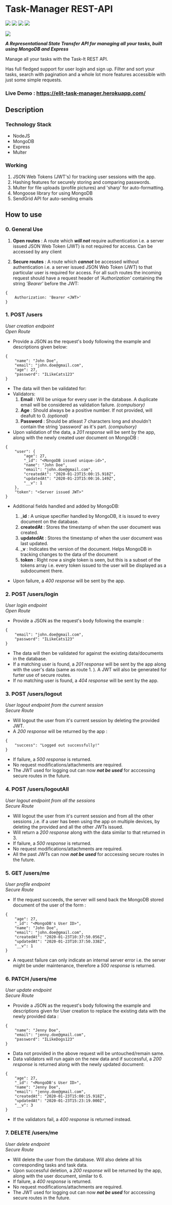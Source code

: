 # Task-Manager REST-API
<p>
    <img src="https://img.shields.io/badge/built--on-nodeJS-green?style=flat">
    <img src="https://img.shields.io/badge/storage-mongoDB-blue?style=flat&logo=mongodb">
    <img src="https://img.shields.io/badge/package--manager-npm-grenblue?style=flat">
    <img src="https://img.shields.io/badge/routing-Express-yellow?style=flat">   
</p>
<img src="https://img.shields.io/badge/made--by-elit--altum-purple?style=flat">

***A Representational State Transfer API for managing all your tasks, built using MongoDB and Express***

Manage all your tasks with the Task-It REST API.

Has full fledged support for user login and sign up.  Filter and sort your tasks, search with pagination and a whole lot more features accessible with just some simple requests.

### Live Demo : https://elit-task-manager.herokuapp.com/

## Description

### Technology Stack
- NodeJS
- MongoDB
- Express
- Multer

### Working
1. JSON Web Tokens (JWT's) for tracking user sessions with the app.
2. Hashing features for securely storing and comparing passwords.
3. Multer for file uploads (profile pictures) and 'sharp' for auto-formatting.
4. Mongoose library for using MongoDB
5. SendGrid API for auto-sending emails 

## How to use 

### 0. General Use 
1. __Open routes__ : A route which ***will not*** require authentication i.e. a server issued JSON Web Token (JWT) is not required for access. Can be accessed by any client

2. __Secure routes__ : A route which ***cannot*** be accessed without authentication i.e. a server issued JSON Web Token (JWT) to that particular user is required for access. For all such routes the incoming request should have a request header of *'Authorization'* containing the string *'Bearer'* before the JWT:
```
{
    Authorization: 'Bearer <JWT>'
}
```

### 1. POST /users
*User creation endpoint* <br>
*Open Route*

- Provide a JSON as the request's body following the example and descriptions given below:
```
{
    "name": "John Doe",
    "email": "john.doe@gmail.com",
    "age": 27,
    "password": "ILikeCats123"
}
```
- The data will then be validated for: 
- Validators:
    1. __Email__ : Will be unique for every user in the database. A duplicate email will be considered as validation failure. *(compulsory)*
    2. __Age__ : Should always be a positive number. If not provided, will deafult to 0.  *(optional)*
    3. __Password__ : Should be atleast 7 characters long and shouldn't contain the string 'password' as it's part. *(compulsory)*
- Upon validation of the data, a *201 response* will be sent by the app, along with the newly created user document on MongoDB :
```
{
    "user": {
        "age": 27,
        "_id": "<MongoDB issued unique-id>",
        "name": "John Doe",
        "email": "john.doe@gmail.com",
        "createdAt": "2020-01-23T15:00:15.918Z",
        "updatedAt": "2020-01-23T15:00:16.149Z",
        "__v": 1
    },
    "token": "<Server issued JWT>"
}
```
- Additional fields handled and added by MongoDB:
    1. ___id__ : A unique specifier handled by MongoDB, it is issued to every document on the database.
    2. __createdAt__ : Stores the timestamp of when the user document was created.
    3. __updatedAt__ : Stores the timestamp of when the user document was last updated.
    4. ___v__ : Indicates the version of the document. Helps MongoDB in tracking changes to the data of the document
    5. __token__ : Right now a single token is seen, but this is a subset of the tokens array i.e. every token issued to the user will be displayed as a subdocument there.


- Upon failure, a *400 response* will be sent by the app.

### 2. POST /users/login
*User login endpoint* <br>
*Open Route*

- Provide a JSON as the request's body following the example : 
```
{
	"email": "john.doe@gmail.com",
	"password": "ILikeCats123"
}
```
- The data will then be validated for against the existing data/documents in the database.
- If a matching user is found, a *201 response* will be sent by the app along with the user's data (same as route 1. ). A JWT will also be generated for furter use of secure routes.
- If no matching user is found, a *404 response* will be sent by the app.

### 3. POST /users/logout
*User logout endpoint from the current session* <br>
*Secure Route*

- Will logout the user from it's current session by deleting the provided JWT.
- A *200 response* will be returned by the app :
```
{
    "success": "Logged out successfully!"
}
```
- If failure, a *500 response* is returned.
- No request modifications/attachments are required.
- The JWT used for logging out can now ***not be used*** for acccessing secure routes in the future.

### 4. POST /users/logoutAll
*User logout endpoint from all the sessions* <br>
*Secure Route*

- Will logout the user from it's current session and from all the other sessions ,i.e. if a user has been using the app on multiple devices, by deleting the provided and all the other JWTs issued.
- Will return a *200 response* along with the data similar to that returned in 3.
- If failure, a *500 response* is returned.
- No request modifications/attachments are required.
- All the past JWTs can now ***not be used*** for acccessing secure routes in the future.

### 5. GET /users/me
*User profile endpoint* <br>
*Secure Route*

- If the request succeeds, the server will send back the MongoDB stored document of the user of the form :

```
{
    "age": 27,
    "_id": "<MongoDB's User ID>",
    "name": "John Doe",
    "email": "john.doe@gmail.com",
    "createdAt": "2020-01-23T10:37:50.056Z",
    "updatedAt": "2020-01-23T10:37:50.338Z",
    "__v": 1
}
```
- A request failure can only indicate an internal server error i.e. the server might be under maintenance, therefore a *500 response* is returned.

### 6. PATCH /users/me
*User update endpoint* <br>
*Secure Route*

- Provide a JSON as the request's body following the example and descriptions given for User creation to replace the existing data with the newly provided data :
```
{
	"name": "Jenny Doe",
	"email": "jenny.doe@gmail.com",
	"password": "ILikeDogs123"
}
```
- Data not provided in the above request will be untouched/remain same.
- Data validators will run again on the new data and if successful, a *200 response* is returned along with the newly updated document:
```
{
    "age": 27,
    "_id": "<MongoDB's User ID>",
    "name": "Jenny Doe",
    "email": "jenny.doe@gmail.com",
    "createdAt": "2020-01-23T15:00:15.918Z",
    "updatedAt": "2020-01-23T15:23:19.000Z",
    "__v": 3
}
```
- If the validators fail, a *400 response* is returned instead.

### 7. DELETE /users/me
*User delete endpoint* <br>
*Secure Route*

- Will delete the user from the database. Will also delete all his corresponding tasks and task data.
- Upon successful deletion, a *200 response* will be returned by the app, along with the user document, similar to 6.
- If failure, a *400 response* is returned.
- No request modifications/attachments are required.
- The JWT used for logging out can now ***not be used*** for acccessing secure routes in the future.




